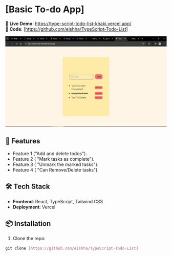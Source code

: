 # [Basic To-do App]  

🔗 **Live Demo**: https://type-script-todo-list-khaki.vercel.app/  
📂 **Code**: [https://github.com/eishha/TypeScript-Todo-List]  

![Project Screenshot](./image.png) 

## 🚀 Features  
- Feature 1 ("Add and delete todos").  
- Feature 2 ( "Mark tasks as complete").
- Feature 3 ( "Unmark the marked tasks"). 
- Feature 4 ( "Can Remove/Delete tasks").  

## 🛠️ Tech Stack  
- **Frontend**: React, TypeScript, Tailwind CSS  
- **Deployment**: Vercel  

## 📦 Installation  
1. Clone the repo:  
```bash  
git clone [https://github.com/eishha/TypeScript-Todo-List]  


